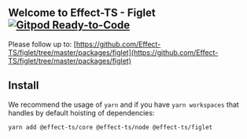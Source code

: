 ## Welcome to Effect-TS - Figlet [![Gitpod Ready-to-Code](https://img.shields.io/badge/Gitpod-ready--to--code-908a85?logo=gitpod)](https://gitpod.io/#https://github.com/Effect-TS/figlet)

Please follow up to: [https://github.com/Effect-TS/figlet/tree/master/packages/figlet](https://github.com/Effect-TS/figlet/tree/master/packages/figlet)

## Install

We recommend the usage of `yarn` and if you have `yarn workspaces` that handles by default hoisting of dependencies:

```sh
yarn add @effect-ts/core @effect-ts/node @effect-ts/figlet
```